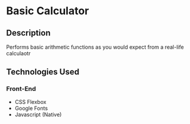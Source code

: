 # Basic Calculator

## Description
Performs basic arithmetic functions as you would expect from a real-life calculaotr

## Technologies Used

### Front-End

* CSS Flexbox
* Google Fonts
* Javascript (Native)
